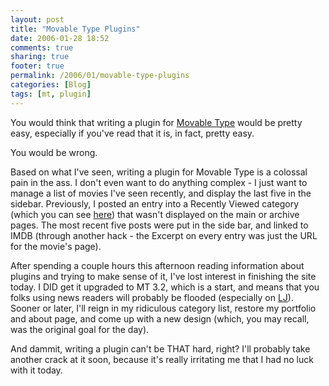 ```yaml
---
layout: post
title: "Movable Type Plugins"
date: 2006-01-28 18:52
comments: true
sharing: true
footer: true
permalink: /2006/01/movable-type-plugins
categories: [Blog]
tags: [mt, plugin]
---
```

You would think that writing a plugin for <a href="http://www.sixapart.com/movabletype/">Movable Type</a> would be pretty easy, especially if you've read that it is, in fact, pretty easy.

You would be wrong.

Based on what I've seen, writing a plugin for Movable Type is a colossal pain in the ass.  I don't even want to do anything complex - I just want to manage a list of movies I've seen recently, and display the last five in the sidebar.  Previously, I posted an entry into a Recently Viewed category (which you can see <a href="http://www.brockli.com/archives/recently_viewed/">here</a>) that wasn't displayed on the main or archive pages.  The most recent five posts were put in the side bar, and linked to IMDB (through another hack - the Excerpt on every entry was just the URL for the movie's page).

After spending a couple hours this afternoon reading information about plugins and trying to make sense of it, I've lost interest in finishing the site today.  I DID get it upgraded to MT 3.2, which is a start, and means that you folks using news readers will probably be flooded (especially on <a href="http://syndicated.livejournal.com/brock_blog/">LJ</a>).  Sooner or later, I'll reign in my ridiculous category list, restore my portfolio and about page, and come up with a new design (which, you may recall, was the original goal for the day).

And dammit, writing a plugin can't be THAT hard, right?  I'll probably take another crack at it soon, because it's really irritating me that I had no luck with it today.
